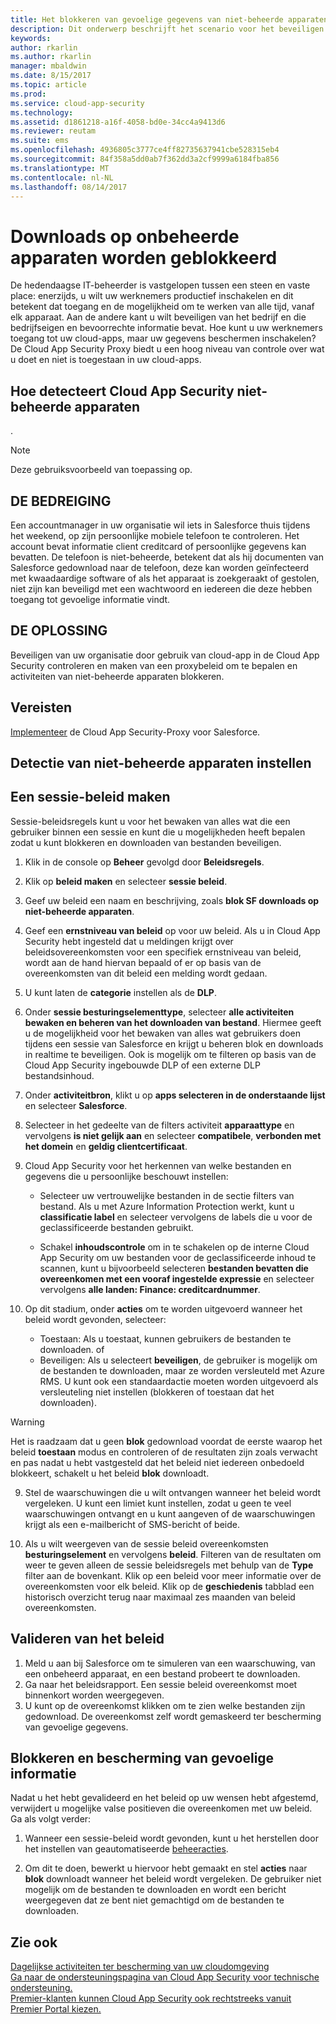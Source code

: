 ```yaml
---
title: Het blokkeren van gevoelige gegevens van niet-beheerde apparaten worden gedownload | Microsoft Docs
description: Dit onderwerp beschrijft het scenario voor het beveiligen van uw organisatie tegen downloads van gevoelige gegevens door niet-beheerde apparaten.
keywords: 
author: rkarlin
ms.author: rkarlin
manager: mbaldwin
ms.date: 8/15/2017
ms.topic: article
ms.prod: 
ms.service: cloud-app-security
ms.technology: 
ms.assetid: d1861218-a16f-4058-bd0e-34cc4a9413d6
ms.reviewer: reutam
ms.suite: ems
ms.openlocfilehash: 4936805c3777ce4ff82735637941cbe528315eb4
ms.sourcegitcommit: 84f358a5dd0ab7f362dd3a2cf9999a6184fba856
ms.translationtype: MT
ms.contentlocale: nl-NL
ms.lasthandoff: 08/14/2017
---
```

# <a name="blocking-downloads-on-unmanaged-devices"></a>Downloads op onbeheerde apparaten worden geblokkeerd

De hedendaagse IT-beheerder is vastgelopen tussen een steen en vaste place: enerzijds, u wilt uw werknemers productief inschakelen en dit betekent dat toegang en de mogelijkheid om te werken van alle tijd, vanaf elk apparaat. Aan de andere kant u wilt beveiligen van het bedrijf en die bedrijfseigen en bevoorrechte informatie bevat. Hoe kunt u uw werknemers toegang tot uw cloud-apps, maar uw gegevens beschermen inschakelen? De Cloud App Security Proxy biedt u een hoog niveau van controle over wat u doet en niet is toegestaan in uw cloud-apps. 

## <a name="how-does-cloud-app-security-detect-unmanaged-devices"></a>Hoe detecteert Cloud App Security niet-beheerde apparaten
.

>[!NOTE]
> Deze gebruiksvoorbeeld van toepassing op.

## <a name="the-threat"></a>DE BEDREIGING
Een accountmanager in uw organisatie wil iets in Salesforce thuis tijdens het weekend, op zijn persoonlijke mobiele telefoon te controleren. Het account bevat informatie client creditcard of persoonlijke gegevens kan bevatten. De telefoon is niet-beheerde, betekent dat als hij documenten van Salesforce gedownload naar de telefoon, deze kan worden geïnfecteerd met kwaadaardige software of als het apparaat is zoekgeraakt of gestolen, niet zijn kan beveiligd met een wachtwoord en iedereen die deze hebben toegang tot gevoelige informatie vindt.

## <a name="the-solution"></a>DE OPLOSSING
Beveiligen van uw organisatie door gebruik van cloud-app in de Cloud App Security controleren en maken van een proxybeleid om te bepalen en activiteiten van niet-beheerde apparaten blokkeren.

## <a name="prerequisites"></a>Vereisten

[Implementeer](proxy-deployment.md) de Cloud App Security-Proxy voor Salesforce.

## <a name="set-up-unmanaged-device-detection"></a>Detectie van niet-beheerde apparaten instellen


## <a name="create-a-session-policy"></a>Een sessie-beleid maken
Sessie-beleidsregels kunt u voor het bewaken van alles wat die een gebruiker binnen een sessie en kunt die u mogelijkheden heeft bepalen zodat u kunt blokkeren en downloaden van bestanden beveiligen.


1.  Klik in de console op **Beheer** gevolgd door **Beleidsregels**.  
  
2.  Klik op **beleid maken** en selecteer **sessie beleid**.  
  
3.  Geef uw beleid een naam en beschrijving, zoals **blok SF downloads op niet-beheerde apparaten**.  
  
3. Geef een **ernstniveau van beleid** op voor uw beleid. Als u in Cloud App Security hebt ingesteld dat u meldingen krijgt over beleidsovereenkomsten voor een specifiek ernstniveau van beleid, wordt aan de hand hiervan bepaald of er op basis van de overeenkomsten van dit beleid een melding wordt gedaan.

4.  U kunt laten de **categorie** instellen als de **DLP**.  
  
6. Onder **sessie besturingselementtype**, selecteer **alle activiteiten bewaken en beheren van het downloaden van bestand**. Hiermee geeft u de mogelijkheid voor het bewaken van alles wat gebruikers doen tijdens een sessie van Salesforce en krijgt u beheren blok en downloads in realtime te beveiligen. Ook is mogelijk om te filteren op basis van de Cloud App Security ingebouwde DLP of een externe DLP bestandsinhoud.
 
7. Onder **activiteitbron**, klikt u op **apps selecteren in de onderstaande lijst** en selecteer **Salesforce**.

8. Selecteer in het gedeelte van de filters activiteit **apparaattype** en vervolgens **is niet gelijk aan** en selecteer **compatibele**, **verbonden met het domein** en **geldig clientcertificaat**.
  
8. Cloud App Security voor het herkennen van welke bestanden en gegevens die u persoonlijke beschouwt instellen:

    - Selecteer uw vertrouwelijke bestanden in de sectie filters van bestand. Als u met Azure Information Protection werkt, kunt u **classificatie label** en selecteer vervolgens de labels die u voor de geclassificeerde bestanden gebruikt.
    
    -  Schakel **inhoudscontrole** om in te schakelen op de interne Cloud App Security om uw bestanden voor de geclassificeerde inhoud te scannen, kunt u bijvoorbeeld selecteren **bestanden bevatten die overeenkomen met een vooraf ingestelde expressie** en selecteer vervolgens **alle landen: Finance: creditcardnummer**.

10. Op dit stadium, onder **acties** om te worden uitgevoerd wanneer het beleid wordt gevonden, selecteer:
    - Toestaan: Als u toestaat, kunnen gebruikers de bestanden te downloaden. 
    of
    - Beveiligen: Als u selecteert **beveiligen**, de gebruiker is mogelijk om de bestanden te downloaden, maar ze worden versleuteld met Azure RMS. U kunt ook een standaardactie moeten worden uitgevoerd als versleuteling niet instellen (blokkeren of toestaan dat het downloaden).
 
 >[!WARNING]
 >Het is raadzaam dat u geen **blok** gedownload voordat de eerste waarop het beleid **toestaan** modus en controleren of de resultaten zijn zoals verwacht en pas nadat u hebt vastgesteld dat het beleid niet iedereen onbedoeld blokkeert, schakelt u het beleid **blok** downloadt.
 
 9. Stel de waarschuwingen die u wilt ontvangen wanneer het beleid wordt vergeleken. U kunt een limiet kunt instellen, zodat u geen te veel waarschuwingen ontvangt en u kunt aangeven of de waarschuwingen krijgt als een e-mailbericht of SMS-bericht of beide.

10. Als u wilt weergeven van de sessie beleid overeenkomsten **besturingselement** en vervolgens **beleid**. Filteren van de resultaten om weer te geven alleen de sessie beleidsregels met behulp van de **Type** filter aan de bovenkant. Klik op een beleid voor meer informatie over de overeenkomsten voor elk beleid. Klik op de **geschiedenis** tabblad een historisch overzicht terug naar maximaal zes maanden van beleid overeenkomsten.     
  
## <a name="validate-your-policy"></a>Valideren van het beleid

1. Meld u aan bij Salesforce om te simuleren van een waarschuwing, van een onbeheerd apparaat, en een bestand probeert te downloaden.
3. Ga naar het beleidsrapport. Een sessie beleid overeenkomst moet binnenkort worden weergegeven. 
4. U kunt op de overeenkomst klikken om te zien welke bestanden zijn gedownload. De overeenkomst zelf wordt gemaskeerd ter bescherming van gevoelige gegevens. 

## <a name="blocking-and-protecting-your-sensitive-information"></a>Blokkeren en bescherming van gevoelige informatie

Nadat u het hebt gevalideerd en het beleid op uw wensen hebt afgestemd, verwijdert u mogelijke valse positieven die overeenkomen met uw beleid. Ga als volgt verder: 

1. Wanneer een sessie-beleid wordt gevonden, kunt u het herstellen door het instellen van geautomatiseerde [beheeracties](governance-actions.md).

2. Om dit te doen, bewerkt u hiervoor hebt gemaakt en stel **acties** naar **blok** downloadt wanneer het beleid wordt vergeleken. De gebruiker niet mogelijk om de bestanden te downloaden en wordt een bericht weergegeven dat ze bent niet gemachtigd om de bestanden te downloaden.
  
 
 ## <a name="see-also"></a>Zie ook  
[Dagelijkse activiteiten ter bescherming van uw cloudomgeving](daily-activities-to-protect-your-cloud-environment.md)   
[Ga naar de ondersteuningspagina van Cloud App Security voor technische ondersteuning.](http://support.microsoft.com/oas/default.aspx?prid=16031)   
[Premier-klanten kunnen Cloud App Security ook rechtstreeks vanuit Premier Portal kiezen.](https://premier.microsoft.com/)  
  
  